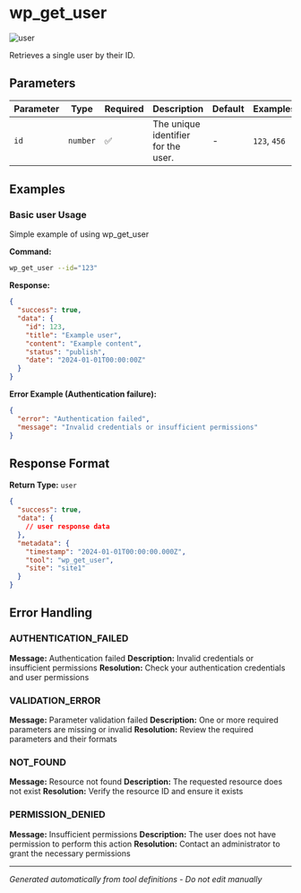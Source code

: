 # wp_get_user

![user](https://img.shields.io/badge/category-user-lightgrey)

Retrieves a single user by their ID.

## Parameters

| Parameter | Type     | Required | Description                         | Default | Examples     |
| --------- | -------- | -------- | ----------------------------------- | ------- | ------------ |
| `id`      | `number` | ✅       | The unique identifier for the user. | -       | `123`, `456` |

## Examples

### Basic user Usage

Simple example of using wp_get_user

**Command:**

```bash
wp_get_user --id="123"
```

**Response:**

```json
{
  "success": true,
  "data": {
    "id": 123,
    "title": "Example user",
    "content": "Example content",
    "status": "publish",
    "date": "2024-01-01T00:00:00Z"
  }
}
```

**Error Example (Authentication failure):**

```json
{
  "error": "Authentication failed",
  "message": "Invalid credentials or insufficient permissions"
}
```

## Response Format

**Return Type:** `user`

```json
{
  "success": true,
  "data": {
    // user response data
  },
  "metadata": {
    "timestamp": "2024-01-01T00:00:00.000Z",
    "tool": "wp_get_user",
    "site": "site1"
  }
}
```

## Error Handling

### AUTHENTICATION_FAILED

**Message:** Authentication failed **Description:** Invalid credentials or insufficient permissions **Resolution:**
Check your authentication credentials and user permissions

### VALIDATION_ERROR

**Message:** Parameter validation failed **Description:** One or more required parameters are missing or invalid
**Resolution:** Review the required parameters and their formats

### NOT_FOUND

**Message:** Resource not found **Description:** The requested resource does not exist **Resolution:** Verify the
resource ID and ensure it exists

### PERMISSION_DENIED

**Message:** Insufficient permissions **Description:** The user does not have permission to perform this action
**Resolution:** Contact an administrator to grant the necessary permissions

---

_Generated automatically from tool definitions - Do not edit manually_
